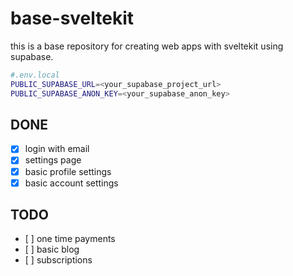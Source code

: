 # base-sveltekit

this is a base repository for creating web apps with sveltekit using supabase.

```bash
#.env.local
PUBLIC_SUPABASE_URL=<your_supabase_project_url>
PUBLIC_SUPABASE_ANON_KEY=<your_supabase_anon_key>
````

## DONE
- [x] login with email
- [x] settings page
- [x] basic profile settings
- [x] basic account settings

## TODO
- [ ] one time payments
- [ ] basic blog
- [ ] subscriptions

